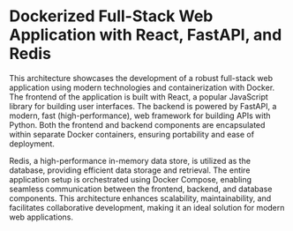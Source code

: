 # Dockerized Full-Stack Web Application with React, FastAPI, and Redis

This architecture showcases the development of a robust full-stack web application using modern technologies and containerization with Docker. The frontend of the application is built with React, a popular JavaScript library for building user interfaces. The backend is powered by FastAPI, a modern, fast (high-performance), web framework for building APIs with Python. Both the frontend and backend components are encapsulated within separate Docker containers, ensuring portability and ease of deployment.

Redis, a high-performance in-memory data store, is utilized as the database, providing efficient data storage and retrieval. The entire application setup is orchestrated using Docker Compose, enabling seamless communication between the frontend, backend, and database components. This architecture enhances scalability, maintainability, and facilitates collaborative development, making it an ideal solution for modern web applications.